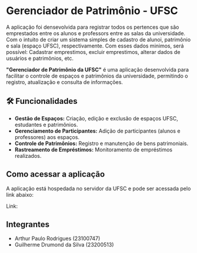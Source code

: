 # Gerenciador de Patrimônio - UFSC

A aplicação foi densevolvida para registrar todos os pertences que são emprestados entre os alunos e professors entre as salas da universidade. Com o intuito de criar um sistema simples de cadastro de alunoi, patrimônio e sala (espaço UFSC), respectivamente. Com esses dados minimos, será possível: Cadastrar emprestimos, excluir emprestimos, alterar dados de usuários e patrimõnios, etc.

**"Gerenciador de Patrimônio da UFSC"** é uma aplicação desenvolvida para facilitar o controle de espaços e patrimônios da universidade, permitindo o registro, atualização e consulta de informações.

## 🛠️ Funcionalidades

- **Gestão de Espaços:** Criação, edição e exclusão de espaços UFSC, estudantes e patrimônios.
- **Gerenciamento de Participantes:** Adição de participantes (alunos e professores) aos espaços.
- **Controle de Patrimônios:** Registro e manutenção de bens patrimoniais.
- **Rastreamento de Empréstimos:** Monitoramento de empréstimos realizados.

## Como acessar a aplicação

A aplicação está hospedada no servidor da UFSC e pode ser acessada pelo link abaixo:

Link: 

## Integrantes
- Arthur Paulo Rodrigues (23100747)
- Guilherme Drumond da Silva (23200513)
